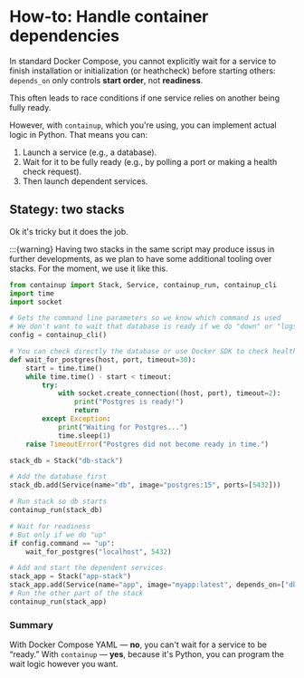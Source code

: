 # How-to: Handle container dependencies

In standard Docker Compose, you cannot explicitly wait for a service to finish
installation or initialization (or heathcheck) before starting others:
`depends_on` only controls **start order**, not **readiness**.

This often leads to race conditions if one service relies on another being fully ready.

However, with `containup`, which you're using, you can implement actual
logic in Python. That means you can:

1. Launch a service (e.g., a database).
2. Wait for it to be fully ready (e.g., by polling a port or making a health check request).
3. Then launch dependent services.

## Stategy: two stacks

Ok it's tricky but it does the job.

:::{warning}
Having two stacks in the same script may produce issus in further developments,
as we plan to have some additional tooling over stacks.
For the moment, we use it like this.

```python
from containup import Stack, Service, containup_run, containup_cli
import time
import socket

# Gets the command line parameters so we know which command is used
# We don't want to wait that database is ready if we do "down" or "logs"
config = containup_cli()

# You can check directly the database or use Docker SDK to check health
def wait_for_postgres(host, port, timeout=30):
    start = time.time()
    while time.time() - start < timeout:
        try:
            with socket.create_connection((host, port), timeout=2):
                print("Postgres is ready!")
                return
        except Exception:
            print("Waiting for Postgres...")
            time.sleep(1)
    raise TimeoutError("Postgres did not become ready in time.")

stack_db = Stack("db-stack")

# Add the database first
stack_db.add(Service(name="db", image="postgres:15", ports=[5432]))

# Run stack so db starts
containup_run(stack_db)

# Wait for readiness
# But only if we do "up"
if config.command == "up":
    wait_for_postgres("localhost", 5432)

# Add and start the dependent services
stack_app = Stack("app-stack")
stack_app.add(Service(name="app", image="myapp:latest", depends_on=["db"]))
# Run the other part of the stack
containup_run(stack_app)
```

### Summary

With Docker Compose YAML — **no**, you can't wait for a service to be “ready.”
With `containup` — **yes**, because it's Python, you can program the wait logic however you want.
